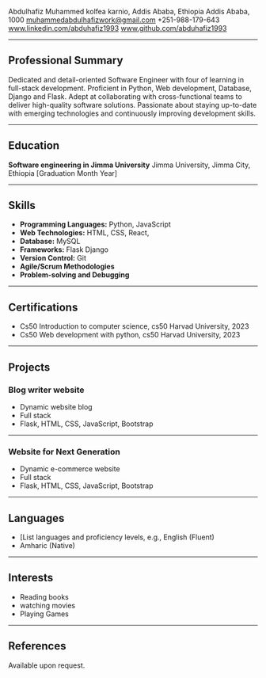 Abdulhafiz Muhammed
kolfea karnio, Addis Ababa, Ethiopia 
Addis Ababa, 1000
muhammedabdulhafizwork@gmail.com 
+251-988-179-643
www.linkedin.com/abduhafiz1993
www.github.com/abduhafiz1993

---

## Professional Summary

Dedicated and detail-oriented Software Engineer with four of learning in full-stack development. Proficient in Python, Web development, Database, Django and Flask. Adept at collaborating with cross-functional teams to deliver high-quality software solutions. Passionate about staying up-to-date with emerging technologies and continuously improving development skills.

---

## Education

**Software engineering in Jimma University**
Jimma University, Jimma City, Ethiopia
[Graduation Month Year]

---

## Skills

- **Programming Languages:** Python, JavaScript
- **Web Technologies:** HTML, CSS, React,
- **Database:** MySQL
- **Frameworks:** Flask Django
- **Version Control:** Git
- **Agile/Scrum Methodologies**
- **Problem-solving and Debugging**

---

## Certifications

- Cs50 Introduction to computer science, cs50 Harvad University, 2023
- Cs50 Web development with python, cs50 Harvad University, 2023

---

## Projects

### Blog writer website
- Dynamic website blog
- Full stack
- Flask, HTML, CSS, JavaScript, Bootstrap

---

### Website for Next Generation 
- Dynamic e-commerce website 
- Full stack
- Flask, HTML, CSS, JavaScript, Bootstrap 

---

## Languages

- [List languages and proficiency levels, e.g., English (Fluent)
- Amharic (Native)

---

## Interests

- Reading books
- watching movies
- Playing Games

---

## References

Available upon request.

